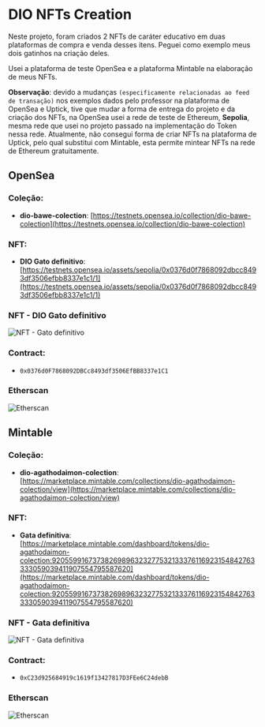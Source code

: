# DIO NFTs Creation

Neste projeto, foram criados 2 NFTs de caráter educativo em duas plataformas de compra e venda desses itens. Peguei como exemplo meus dois gatinhos na criação deles.

Usei a plataforma de teste OpenSea e a plataforma Mintable na elaboração de meus NFTs.

**Observação**: devido a mudanças `(especificamente relacionadas ao feed de transação)` nos exemplos dados pelo professor na plataforma de OpenSea e Uptick, tive que mudar a forma de entrega do projeto e da criação dos NFTs, na OpenSea usei a rede de teste de Ethereum, **Sepolia**, mesma rede que usei no projeto passado na implementação do Token nessa rede. Atualmente, não consegui forma de criar NFTs na plataforma de Uptick, pelo qual substitui com Mintable, esta permite mintear NFTs na rede de Ethereum gratuitamente.

## OpenSea

### Coleção:
- **dio-bawe-colection**: [https://testnets.opensea.io/collection/dio-bawe-colection](https://testnets.opensea.io/collection/dio-bawe-colection)

### NFT:
- **DIO Gato definitivo**: [https://testnets.opensea.io/assets/sepolia/0x0376d0f7868092dbcc8493df3506efbb8337e1c1/1](https://testnets.opensea.io/assets/sepolia/0x0376d0f7868092dbcc8493df3506efbb8337e1c1/1)

### NFT - DIO Gato definitivo
![NFT - Gato definitivo](https://github.com/user-attachments/assets/61bf105b-4a1e-4793-98a0-78068b7ef67b)

### Contract:
- `0x0376d0F7868092DBCc8493df3506EfBB8337e1C1`

### Etherscan
![Etherscan](https://github.com/user-attachments/assets/8c655078-29a1-491b-9a14-b034b2927914)

## Mintable

### Coleção:
- **dio-agathodaimon-colection**: [https://marketplace.mintable.com/collections/dio-agathodaimon-colection/view](https://marketplace.mintable.com/collections/dio-agathodaimon-colection/view)

### NFT:
- **Gata definitiva**: [https://marketplace.mintable.com/dashboard/tokens/dio-agathodaimon-colection:92055991673738269896323277532133376116923154842763333059039411907554795587620](https://marketplace.mintable.com/dashboard/tokens/dio-agathodaimon-colection:92055991673738269896323277532133376116923154842763333059039411907554795587620)

### NFT - Gata definitiva
![NFT - Gata definitiva](https://github.com/user-attachments/assets/fe6f93fa-b279-4231-bde1-d99a8c55173c)


### Contract:
- `0xC23d925684919c1619f13427817D3FEe6C24debB`

### Etherscan
![Etherscan](https://github.com/user-attachments/assets/dfea0d1b-2406-4777-a30b-12b8063c444a)

